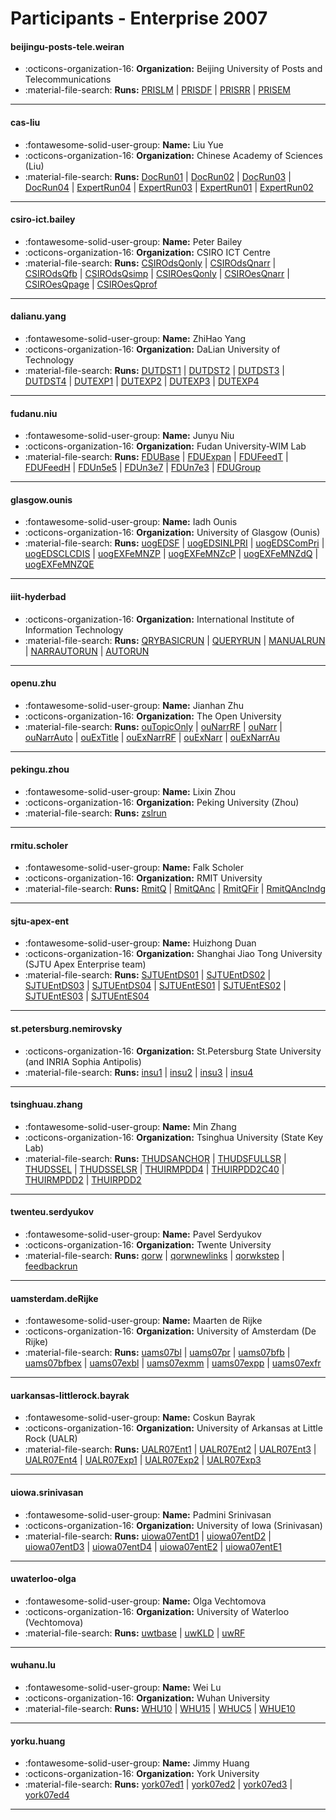 # Participants - Enterprise 2007 

#### beijingu-posts-tele.weiran
 - :octicons-organization-16: **Organization:** Beijing University of Posts and Telecommunications
 - :material-file-search: **Runs:** [PRISLM](./runs.md#prislm) | [PRISDF](./runs.md#prisdf) | [PRISRR](./runs.md#prisrr) | [PRISEM](./runs.md#prisem)

---
#### cas-liu
 - :fontawesome-solid-user-group: **Name:** Liu Yue
 - :octicons-organization-16: **Organization:** Chinese Academy of Sciences (Liu)
 - :material-file-search: **Runs:** [DocRun01](./runs.md#docrun01) | [DocRun02](./runs.md#docrun02) | [DocRun03](./runs.md#docrun03) | [DocRun04](./runs.md#docrun04) | [ExpertRun04](./runs.md#expertrun04) | [ExpertRun03](./runs.md#expertrun03) | [ExpertRun01](./runs.md#expertrun01) | [ExpertRun02](./runs.md#expertrun02)

---
#### csiro-ict.bailey
 - :fontawesome-solid-user-group: **Name:** Peter Bailey
 - :octicons-organization-16: **Organization:** CSIRO ICT Centre
 - :material-file-search: **Runs:** [CSIROdsQonly](./runs.md#csirodsqonly) | [CSIROdsQnarr](./runs.md#csirodsqnarr) | [CSIROdsQfb](./runs.md#csirodsqfb) | [CSIROdsQsimp](./runs.md#csirodsqsimp) | [CSIROesQonly](./runs.md#csiroesqonly) | [CSIROesQnarr](./runs.md#csiroesqnarr) | [CSIROesQpage](./runs.md#csiroesqpage) | [CSIROesQprof](./runs.md#csiroesqprof)

---
#### dalianu.yang
 - :fontawesome-solid-user-group: **Name:** ZhiHao Yang
 - :octicons-organization-16: **Organization:** DaLian University of Technology
 - :material-file-search: **Runs:** [DUTDST1](./runs.md#dutdst1) | [DUTDST2](./runs.md#dutdst2) | [DUTDST3](./runs.md#dutdst3) | [DUTDST4](./runs.md#dutdst4) | [DUTEXP1](./runs.md#dutexp1) | [DUTEXP2](./runs.md#dutexp2) | [DUTEXP3](./runs.md#dutexp3) | [DUTEXP4](./runs.md#dutexp4)

---
#### fudanu.niu
 - :fontawesome-solid-user-group: **Name:** Junyu Niu
 - :octicons-organization-16: **Organization:** Fudan University-WIM Lab
 - :material-file-search: **Runs:** [FDUBase](./runs.md#fdubase) | [FDUExpan](./runs.md#fduexpan) | [FDUFeedT](./runs.md#fdufeedt) | [FDUFeedH](./runs.md#fdufeedh) | [FDUn5e5](./runs.md#fdun5e5) | [FDUn3e7](./runs.md#fdun3e7) | [FDUn7e3](./runs.md#fdun7e3) | [FDUGroup](./runs.md#fdugroup)

---
#### glasgow.ounis
 - :fontawesome-solid-user-group: **Name:** Iadh Ounis
 - :octicons-organization-16: **Organization:** University of Glasgow (Ounis)
 - :material-file-search: **Runs:** [uogEDSF](./runs.md#uogedsf) | [uogEDSINLPRI](./runs.md#uogedsinlpri) | [uogEDSComPri](./runs.md#uogedscompri) | [uogEDSCLCDIS](./runs.md#uogedsclcdis) | [uogEXFeMNZP](./runs.md#uogexfemnzp) | [uogEXFeMNZcP](./runs.md#uogexfemnzcp) | [uogEXFeMNZdQ](./runs.md#uogexfemnzdq) | [uogEXFeMNZQE](./runs.md#uogexfemnzqe)

---
#### iiit-hyderbad
 - :octicons-organization-16: **Organization:** International Institute of Information Technology
 - :material-file-search: **Runs:** [QRYBASICRUN](./runs.md#qrybasicrun) | [QUERYRUN](./runs.md#queryrun) | [MANUALRUN](./runs.md#manualrun) | [NARRAUTORUN](./runs.md#narrautorun) | [AUTORUN](./runs.md#autorun)

---
#### openu.zhu
 - :fontawesome-solid-user-group: **Name:** Jianhan Zhu
 - :octicons-organization-16: **Organization:** The Open University
 - :material-file-search: **Runs:** [ouTopicOnly](./runs.md#outopiconly) | [ouNarrRF](./runs.md#ounarrrf) | [ouNarr](./runs.md#ounarr) | [ouNarrAuto](./runs.md#ounarrauto) | [ouExTitle](./runs.md#ouextitle) | [ouExNarrRF](./runs.md#ouexnarrrf) | [ouExNarr](./runs.md#ouexnarr) | [ouExNarrAu](./runs.md#ouexnarrau)

---
#### pekingu.zhou
 - :fontawesome-solid-user-group: **Name:** Lixin Zhou
 - :octicons-organization-16: **Organization:** Peking University (Zhou)
 - :material-file-search: **Runs:** [zslrun](./runs.md#zslrun)

---
#### rmitu.scholer
 - :fontawesome-solid-user-group: **Name:** Falk Scholer
 - :octicons-organization-16: **Organization:** RMIT University
 - :material-file-search: **Runs:** [RmitQ](./runs.md#rmitq) | [RmitQAnc](./runs.md#rmitqanc) | [RmitQFir](./runs.md#rmitqfir) | [RmitQAncIndg](./runs.md#rmitqancindg)

---
#### sjtu-apex-ent
 - :fontawesome-solid-user-group: **Name:** Huizhong Duan
 - :octicons-organization-16: **Organization:** Shanghai Jiao Tong University (SJTU Apex Enterprise team)
 - :material-file-search: **Runs:** [SJTUEntDS01](./runs.md#sjtuentds01) | [SJTUEntDS02](./runs.md#sjtuentds02) | [SJTUEntDS03](./runs.md#sjtuentds03) | [SJTUEntDS04](./runs.md#sjtuentds04) | [SJTUEntES01](./runs.md#sjtuentes01) | [SJTUEntES02](./runs.md#sjtuentes02) | [SJTUEntES03](./runs.md#sjtuentes03) | [SJTUEntES04](./runs.md#sjtuentes04)

---
#### st.petersburg.nemirovsky
 - :octicons-organization-16: **Organization:** St.Petersburg State University (and INRIA Sophia Antipolis)
 - :material-file-search: **Runs:** [insu1](./runs.md#insu1) | [insu2](./runs.md#insu2) | [insu3](./runs.md#insu3) | [insu4](./runs.md#insu4)

---
#### tsinghuau.zhang
 - :fontawesome-solid-user-group: **Name:** Min Zhang
 - :octicons-organization-16: **Organization:** Tsinghua University (State Key Lab)
 - :material-file-search: **Runs:** [THUDSANCHOR](./runs.md#thudsanchor) | [THUDSFULLSR](./runs.md#thudsfullsr) | [THUDSSEL](./runs.md#thudssel) | [THUDSSELSR](./runs.md#thudsselsr) | [THUIRMPDD4](./runs.md#thuirmpdd4) | [THUIRPDD2C40](./runs.md#thuirpdd2c40) | [THUIRMPDD2](./runs.md#thuirmpdd2) | [THUIRPDD2](./runs.md#thuirpdd2)

---
#### twenteu.serdyukov
 - :fontawesome-solid-user-group: **Name:** Pavel Serdyukov
 - :octicons-organization-16: **Organization:** Twente University
 - :material-file-search: **Runs:** [qorw](./runs.md#qorw) | [qorwnewlinks](./runs.md#qorwnewlinks) | [qorwkstep](./runs.md#qorwkstep) | [feedbackrun](./runs.md#feedbackrun)

---
#### uamsterdam.deRijke
 - :fontawesome-solid-user-group: **Name:** Maarten de Rijke
 - :octicons-organization-16: **Organization:** University of Amsterdam (De Rijke)
 - :material-file-search: **Runs:** [uams07bl](./runs.md#uams07bl) | [uams07pr](./runs.md#uams07pr) | [uams07bfb](./runs.md#uams07bfb) | [uams07bfbex](./runs.md#uams07bfbex) | [uams07exbl](./runs.md#uams07exbl) | [uams07exmm](./runs.md#uams07exmm) | [uams07expp](./runs.md#uams07expp) | [uams07exfr](./runs.md#uams07exfr)

---
#### uarkansas-littlerock.bayrak
 - :fontawesome-solid-user-group: **Name:** Coskun Bayrak
 - :octicons-organization-16: **Organization:** University of Arkansas at Little Rock (UALR)
 - :material-file-search: **Runs:** [UALR07Ent1](./runs.md#ualr07ent1) | [UALR07Ent2](./runs.md#ualr07ent2) | [UALR07Ent3](./runs.md#ualr07ent3) | [UALR07Ent4](./runs.md#ualr07ent4) | [UALR07Exp1](./runs.md#ualr07exp1) | [UALR07Exp2](./runs.md#ualr07exp2) | [UALR07Exp3](./runs.md#ualr07exp3)

---
#### uiowa.srinivasan
 - :fontawesome-solid-user-group: **Name:** Padmini Srinivasan
 - :octicons-organization-16: **Organization:** University of Iowa (Srinivasan)
 - :material-file-search: **Runs:** [uiowa07entD1](./runs.md#uiowa07entd1) | [uiowa07entD2](./runs.md#uiowa07entd2) | [uiowa07entD3](./runs.md#uiowa07entd3) | [uiowa07entD4](./runs.md#uiowa07entd4) | [uiowa07entE2](./runs.md#uiowa07ente2) | [uiowa07entE1](./runs.md#uiowa07ente1)

---
#### uwaterloo-olga
 - :fontawesome-solid-user-group: **Name:** Olga Vechtomova
 - :octicons-organization-16: **Organization:** University of Waterloo (Vechtomova)
 - :material-file-search: **Runs:** [uwtbase](./runs.md#uwtbase) | [uwKLD](./runs.md#uwkld) | [uwRF](./runs.md#uwrf)

---
#### wuhanu.lu
 - :fontawesome-solid-user-group: **Name:** Wei Lu
 - :octicons-organization-16: **Organization:** Wuhan University
 - :material-file-search: **Runs:** [WHU10](./runs.md#whu10) | [WHU15](./runs.md#whu15) | [WHUC5](./runs.md#whuc5) | [WHUE10](./runs.md#whue10)

---
#### yorku.huang
 - :fontawesome-solid-user-group: **Name:** Jimmy Huang
 - :octicons-organization-16: **Organization:** York University
 - :material-file-search: **Runs:** [york07ed1](./runs.md#york07ed1) | [york07ed2](./runs.md#york07ed2) | [york07ed3](./runs.md#york07ed3) | [york07ed4](./runs.md#york07ed4)

---
